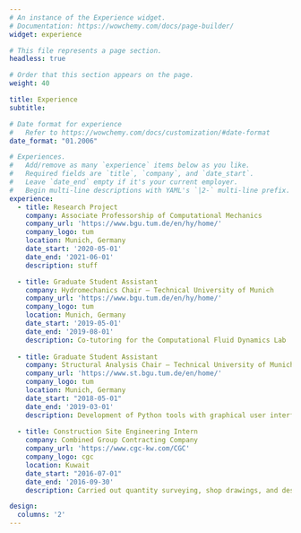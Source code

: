 ```yaml
---
# An instance of the Experience widget.
# Documentation: https://wowchemy.com/docs/page-builder/
widget: experience

# This file represents a page section.
headless: true

# Order that this section appears on the page.
weight: 40

title: Experience
subtitle:

# Date format for experience
#   Refer to https://wowchemy.com/docs/customization/#date-format
date_format: "01.2006"

# Experiences.
#   Add/remove as many `experience` items below as you like.
#   Required fields are `title`, `company`, and `date_start`.
#   Leave `date_end` empty if it's your current employer.
#   Begin multi-line descriptions with YAML's `|2-` multi-line prefix.
experience:
  - title: Research Project
    company: Associate Professorship of Computational Mechanics
    company_url: 'https://www.bgu.tum.de/en/hy/home/'
    company_logo: tum
    location: Munich, Germany
    date_start: '2020-05-01'
    date_end: '2021-06-01'
    description: stuff

  - title: Graduate Student Assistant
    company: Hydromechanics Chair — Technical University of Munich
    company_url: 'https://www.bgu.tum.de/en/hy/home/'
    company_logo: tum
    location: Munich, Germany
    date_start: '2019-05-01'
    date_end: '2019-08-01'
    description: Co-tutoring for the Computational Fluid Dynamics Lab
        
  - title: Graduate Student Assistant
    company: Structural Analysis Chair — Technical University of Munich
    company_url: 'https://www.st.bgu.tum.de/en/home/'
    company_logo: tum
    location: Munich, Germany
    date_start: "2018-05-01"
    date_end: '2019-03-01'
    description: Development of Python tools with graphical user interfaces for the courses Theory of Plates and Non-Linear Finite Elements.
        
  - title: Construction Site Engineering Intern
    company: Combined Group Contracting Company
    company_url: 'https://www.cgc-kw.com/CGC'
    company_logo: cgc
    location: Kuwait
    date_start: "2016-07-01"
    date_end: '2016-09-30'
    description: Carried out quantity surveying, shop drawings, and design checks in between two construction sites, Volkswagen Showroom and NATO Regional Center.

design:
  columns: '2'
---
```

